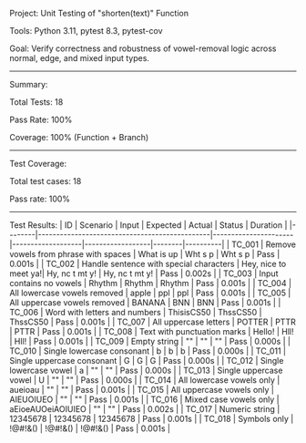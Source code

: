 Project: Unit Testing of "shorten(text)" Function

Tools: Python 3.11, pytest 8.3, pytest-cov

Goal: Verify correctness and robustness of vowel-removal logic across normal, edge, and mixed input types.
_________________________________________
Summary:

Total Tests: 18

Pass Rate: 100%

Coverage: 100% (Function + Branch)
_________________________________________
Test Coverage:

Total test cases: 18

Pass rate: 100%
_________________________________________

Test Results:
| ID     | Scenario                                      | Input                | Expected          | Actual           | Status | Duration |
|--------|-----------------------------------------------|----------------------|-------------------|------------------|--------|----------|
| TC_001 | Remove vowels from phrase with spaces         | What is up           | Wht s p           | Wht s p          | Pass   | 0.001s   |
| TC_002 | Handle sentence with special characters       | Hey, nice to meet ya!| Hy, nc t mt y!    | Hy, nc t mt y!   | Pass   | 0.002s   |
| TC_003 | Input contains no vowels                      | Rhythm               | Rhythm            | Rhythm           | Pass   | 0.001s   |
| TC_004 | All lowercase vowels removed                  | apple                | ppl               | ppl              | Pass   | 0.001s   |
| TC_005 | All uppercase vowels removed                  | BANANA               | BNN               | BNN              | Pass   | 0.001s   |
| TC_006 | Word with letters and numbers                 | ThisisCS50           | ThssCS50          | ThssCS50         | Pass   | 0.001s   |
| TC_007 | All uppercase letters                         | POTTER               | PTTR              | PTTR             | Pass   | 0.001s   |
| TC_008 | Text with punctuation marks                   | Hello!               | Hll!              | Hll!             | Pass   | 0.001s   |
| TC_009 | Empty string                                  | ""                   | ""                | ""               | Pass   | 0.000s   |
| TC_010 | Single lowercase consonant                    | b                    | b                 | b                | Pass   | 0.000s   |
| TC_011 | Single uppercase consonant                    | G                    | G                 | G                | Pass   | 0.000s   |
| TC_012 | Single lowercase vowel                        | a                    | ""                | ""               | Pass   | 0.000s   |
| TC_013 | Single uppercase vowel                        | U                    | ""                | ""               | Pass   | 0.000s   |
| TC_014 | All lowercase vowels only                     | aueioau              | ""                | ""               | Pass   | 0.001s   |
| TC_015 | All uppercase vowels only                     | AIEUOIUEO            | ""                | ""               | Pass   | 0.001s   |
| TC_016 | Mixed case vowels only                        | aEioeAUOeiAOIUIEO    | ""                | ""               | Pass   | 0.002s   |
| TC_017 | Numeric string                                | 12345678             | 12345678          | 12345678         | Pass   | 0.001s   |
| TC_018 | Symbols only                                  | !@#!&()              | !@#!&()           | !@#!&()          | Pass   | 0.001s   |

